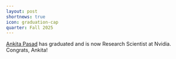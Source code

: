 ```yaml
---
layout: post
shortnews: true
icon: graduation-cap
quarter: Fall 2025
---
```


<A HREF="https://ankitapasad.github.io/">Ankita Pasad</A> has graduated and is now Research Scientist at Nvidia. Congrats, Ankita!

